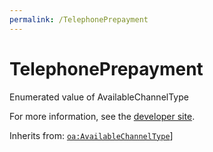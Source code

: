```yaml
---
permalink: /TelephonePrepayment
---
```


# TelephonePrepayment
Enumerated value of AvailableChannelType

For more information, see the [developer site](https://developer.openactive.io/data-model/types/telephoneprepayment).

Inherits from: [`oa:AvailableChannelType`](https://openactive.io/AvailableChannelType)]
